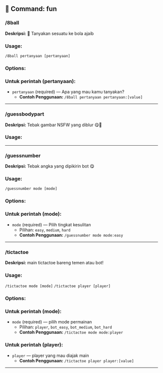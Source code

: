 ## 📁 Command: fun

### /8ball

**Deskripsi:** 🔮 Tanyakan sesuatu ke bola ajaib

### Usage:
`/8ball pertanyaan [pertanyaan]`

### Options:
### Untuk perintah (pertanyaan):
- `pertanyaan` (required) — Apa yang mau kamu tanyakan?
  - **Contoh Penggunaan:** `/8ball pertanyaan pertanyaan:[value]`

---


### /guessbodypart

**Deskripsi:** Tebak gambar NSFW yang diblur 😋🥵

### Usage:

---


### /guessnumber

**Deskripsi:** Tebak angka yang dipikirin bot 😋

### Usage:
`/guessnumber mode [mode]`

### Options:
### Untuk perintah (mode):
- `mode` (required) — Pilih tingkat kesulitan
  - Pilihan: `easy`, `medium`, `hard`
  - **Contoh Penggunaan:** `/guessnumber mode mode:easy`

---


### /tictactoe

**Deskripsi:** main tictactoe bareng temen atau bot!

### Usage:
`/tictactoe mode [mode]`
`/tictactoe player [player]`

### Options:
### Untuk perintah (mode):
- `mode` (required) — pilih mode permainan
  - Pilihan: `player`, `bot_easy`, `bot_medium`, `bot_hard`
  - **Contoh Penggunaan:** `/tictactoe mode mode:player`
### Untuk perintah (player):
- `player` — player yang mau diajak main
  - **Contoh Penggunaan:** `/tictactoe player player:[value]`

---

